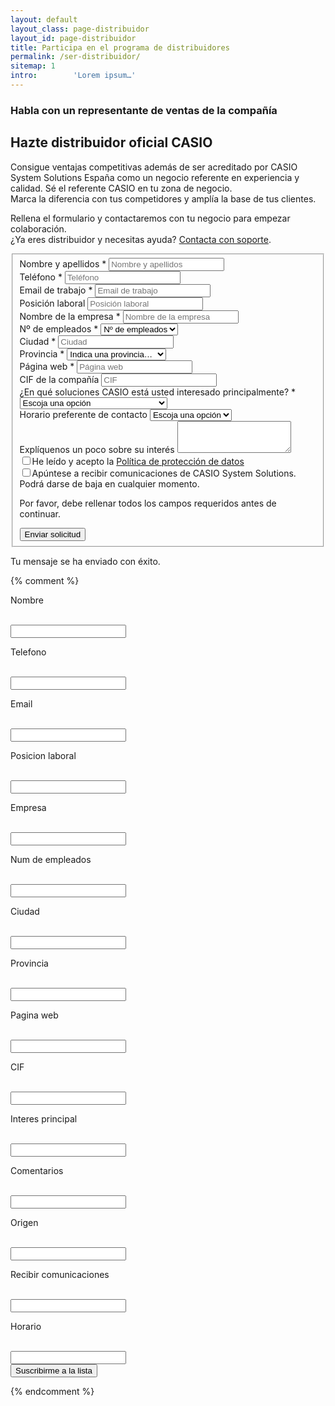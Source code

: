 ```yaml
---
layout: default
layout_class: page-distribuidor   
layout_id: page-distribuidor   
title: Participa en el programa de distribuidores
permalink: /ser-distribuidor/
sitemap: 1
intro:        'Lorem ipsum…'
---
```

<!-- Intro Section -->
<section class="action-section g-color-white--darker g-bg-blue-light g-pt-20 g-pb-70 g-mt-90" id="intro">
	<div class="container-fluid">
		<div class="row">
			<div class="col-lg-8 col-lg-offset-1 col-md-10 col-md-offset-1 col-xs-12 col-2xs-12">
	    	<h3 class="g-mb-10 g-color-white-dark">Habla con un representante de ventas de la compañía</h3>
	      <h2 class="g-color-white g-mb-10 main-title">
					Hazte distribuidor oficial CASIO
	      </h2>
	      <p class="g-color-white lead ">
	      	Consigue ventajas competitivas además de ser acreditado por CASIO System Solutions España como un negocio referente en experiencia y calidad. Sé el referente CASIO en tu zona de negocio. 
	      	<br>
		      Marca la diferencia con tus competidores y amplía la base de tus clientes. 
		    </p>
		    <p class="g-color-white g-mb-20 ">
					Rellena el formulario y contactaremos con tu negocio para empezar colaboración. 
					<br>
					¿Ya eres distribuidor y necesitas ayuda? <a href="{{ '/' | prepend: site.data.global.url }}contacto">Contacta con soporte</a>. 
	      </p>
	    </div>
      <div class="action-follow page-scroll">
      	<a href="#contacto-distribuidor" class="" title="Scroll"><i class="icon-custom icon-lg rounded-x fa fa-angle-down "></i></a>
      </div>
	  </div>
	</div>
</section>
<!-- /Intro Section -->

<!-- Contact Section -->
<section class="contacto-distribuidor-section g-pt-60 g-pb-40" id="contacto-distribuidor">
	<div class="container">
		<div class="row">
			<div class="col-sm-12">
		    <!-- Contact Form -->
				<form action="https://acumbamail.com/newform/subscribe/e1fcQ4VIblfO9s3LEdz3WFhmd/6211/" method="post" id="sky-form2" class="sky-form sky-form-custom ">
					<fieldset>
			  		<div class="row">
			  			<div class="col-sm-6 g-mb-30">
				  			<label class="label" >Nombre y apellidos *</label>
		            <label class="input">
		              <input required type="text" id="fieldName" name="char_01" placeholder="Nombre y apellidos">
		            </label>
			  			</div>
			  			<div class="col-sm-6 g-mb-30">
				  			<label class="label" >Teléfono *</label>
		            <label class="input">
		              <input required type="text" placeholder="Teléfono" id="fielddylidtkt" name="char_03" >
		            </label>
			  			</div>
			  		</div>
			  		<div class="row">
			  			<div class="col-sm-6 g-mb-30">
		 		  			<label class="label" >Email de trabajo *</label>
			           <label class="input">
			              <input required type="email" id="fieldEmail" name="email_1" placeholder="Email de trabajo">
			            </label>
			  			</div>
			  			<div class="col-sm-6 g-mb-30">
				  			<label class="label" >Posición laboral</label>
		            <label class="input">
		              <input type="text" id="fielddylidtki" name="char_04"  placeholder="Posición laboral">
		            </label>
			  			</div>
			  		</div>
			  		<div class="row">
			  			<div class="col-sm-6 g-mb-30">
				  			<label class="label" >Nombre de la empresa *</label>
		            <label class="input">
		              <input required type="text" id="fielddylidtkd" name="char_05" placeholder="Nombre de la empresa">
		            </label>
			  			</div>
			  			<div class="col-sm-6 g-mb-30">
				  			<label class="label" >Nº de empleados *</label>
								<label class="select">
									<select required  id="fielddylidtkh" name="char_06">
										<option disabled selected>Nº de empleados</option>
										<option value="9549764">0 - 2</option>
										<option value="9549765">3 - 5</option>
										<option value="9549766">6 - 10</option>
										<option value="9549767">11 - 50</option>
										<option value="9549768">50+</option>
									</select>
									<i></i>
								</label>
			  			</div>
			  		</div>
			  		<div class="row">
			  			<div class="col-sm-6 g-mb-30">
				  			<label class="label" >Ciudad *</label>
		            <label class="input">
		              <input required type="text" id="fielddylidtkk" name="char_07" placeholder="Ciudad">
		            </label>
			  			</div>
			  			<div class="col-sm-6 g-mb-30">
		            <label class="label">Provincia *</label>
		            <label class="select">
		                <select id="fielddylidtku" name="char_08" required>
		                     <option disabled selected>Indica una provincia…</option>
		                     <option value='alava'>Álava</option>
		                     <option value='albacete'>Albacete</option>
		                     <option value='alicante'>Alicante/Alacant</option>
		                     <option value='almeria'>Almería</option>
		                     <option value='asturias'>Asturias</option>
		                     <option value='avila'>Ávila</option>
		                     <option value='badajoz'>Badajoz</option>
		                     <option value='barcelona'>Barcelona</option>
		                     <option value='burgos'>Burgos</option>
		                     <option value='caceres'>Cáceres</option>
		                     <option value='cadiz'>Cádiz</option>
		                     <option value='cantabria'>Cantabria</option>
		                     <option value='castellon'>Castellón/Castelló</option>
		                     <option value='ceuta'>Ceuta</option>
		                     <option value='ciudadreal'>Ciudad Real</option>
		                     <option value='cordoba'>Córdoba</option>
		                     <option value='cuenca'>Cuenca</option>
		                     <option value='girona'>Girona</option>
		                     <option value='laspalmas'>Las Palmas</option>
		                     <option value='granada'>Granada</option>
		                     <option value='guadalajara'>Guadalajara</option>
		                     <option value='guipuzcoa'>Guipúzcoa</option>
		                     <option value='huelva'>Huelva</option>
		                     <option value='huesca'>Huesca</option>
		                     <option value='illesbalears'>Illes Balears</option>
		                     <option value='jaen'>Jaén</option>
		                     <option value='acoruña'>A Coruña</option>
		                     <option value='larioja'>La Rioja</option>
		                     <option value='leon'>León</option>
		                     <option value='lleida'>Lleida</option>
		                     <option value='lugo'>Lugo</option>
		                     <option value='madrid'>Madrid</option>
		                     <option value='malaga'>Málaga</option>
		                     <option value='melilla'>Melilla</option>
		                     <option value='murcia'>Murcia</option>
		                     <option value='navarra'>Navarra</option>
		                     <option value='ourense'>Ourense</option>
		                     <option value='palencia'>Palencia</option>
		                     <option value='pontevedra'>Pontevedra</option>
		                     <option value='salamanca'>Salamanca</option>
		                     <option value='segovia'>Segovia</option>
		                     <option value='sevilla'>Sevilla</option>
		                     <option value='soria'>Soria</option>
		                     <option value='tarragona'>Tarragona</option>
		                     <option value='santacruztenerife'>Santa Cruz de Tenerife</option>
		                     <option value='teruel'>Teruel</option>
		                     <option value='toledo'>Toledo</option>
		                     <option value='valencia'>Valencia/Valéncia</option>
		                     <option value='valladolid'>Valladolid</option>
		                     <option value='vizcaya'>Vizcaya</option>
		                     <option value='zamora'>Zamora</option>
		                     <option value='zaragoza'>Zaragoza</option>
		                </select>
										<i></i>
		            </label>
			  			</div>
			  		</div>
			  		<div class="row">
			  			<div class="col-sm-6 g-mb-30">
				  			<label class="label" >Página web *</label>
		            <label class="input">
		              <input type="text" id="fielddylidtul" name="char_09" placeholder="Página web">
		            </label>
			  			</div>
			  			<div class="col-sm-6 g-mb-30">
				  			<label class="label" >CIF de la compañía</label>
		            <label class="input">
		              <input type="text" id="fielddylidtul" name="char_12" placeholder="CIF">
		            </label>
			  			</div>
			  		</div>
			  		<div class="row">
			  			<div class="col-sm-6 g-mb-30">
				  			<label class="label" >¿En qué soluciones CASIO está usted interesado principalmente? *</label>
								<label class="select">
									<select required id="fielddylidtuy" name="char_10">
										<option disabled selected>Escoja una opción</option>
										<option value="Cajas Registradoras">Cajas Registradoras</option>
										<option value="Terminales de punto de venta (TPV)">Terminales de punto de venta (TPV)</option>
										<option value="Comanderos">Comanderos</option>
										<option value="Software y aplicaciones Android">Software y aplicaciones Android</option>
									</select>
									<i></i>
								</label>
			  			</div>			  			
			  			<div class="col-sm-6 g-mb-30">
				  			<label class="label" >Horario preferente de contacto</label>
								<label class="select">
									<select id="char_13" name="char_13">
										<option disabled selected>Escoja una opción</option>
										<option value="Manyana">Mañana</option>
										<option value="Tarde">Tarde</option>
										<option value="Todo el dia">Todo el día</option>
									</select>
									<i></i>
								</label>
			  			</div>
			  		</div>
			  		<div class="row">
			  			<div class="col-sm-6 g-mb-30">
				  			<label class="label">Explíquenos un poco sobre su interés</label>
		            <label class="textarea textarea-expandable">
			            <textarea rows="3" id="fielddylidtur" name="text_1" ></textarea>
		            </label>
			  			</div>
			  			<div class="col-sm-6 g-mb-30">
			  			</div>
			  		</div>
						<div class="row ">
			  			<div class="col-sm-6 g-mb-30">
								<label class="checkbox"><input name="char_11a" id="subscription" type="checkbox" required><i></i>He leído y acepto la <a href="{{ '/' | prepend: site.data.global.url }}proteccion-de-datos/" target="_blank" title="Política de protección de datos">Política de protección de datos</a></label>
								<br>
								<label class="checkbox"><input name="char_11" id="subscription" type="checkbox"><i></i>Apúntese a recibir comunicaciones de CASIO System Solutions.<br>Podrá darse de baja en cualquier momento.</label>
							</div>
					  </div>
			  		<div class="row">
			  			<div class="col-sm-6 g-mb-30 action-buttons">
			  				<p class="hidden"><span class="color-red">Por favor, debe rellenar todos los campos requeridos antes de continuar.</span></p>
				        <input name="char_02" type="hidden" value="website::distribuidores" />
							  <input type="hidden" name="ok_redirect" value="http://www.casio-ecr.es/hemos-recibido-tu-solicitud-al-programa-de-distribuidores/">
				  			<input type="submit" class="btn-u btn-u-lg btn-u-upper g-mt-20 g-mb-50 btn-u-aqua" value="Enviar solicitud"/>
			  			</div>
			  		</div>
		  		</fieldset>
					<div class="message text-center">
						<i class="sky-form__message-icon rounded-x fa fa-check"></i>
						<p>Tu mensaje se ha enviado con éxito.</p>
					</div>
				</form>
		    <!-- /Contact Form -->
			</div>
		</div>
	</div>
</section>
<!-- /Contact Section -->
	{% comment %}
	<!-- Form Acumbamail -->
	<form action="https://acumbamail.com/newform/subscribe/e1fcQ4VIblfO9s3LEdz3WFhmd/6211/" method="post" class="yourFormCustomContainer">
	   <div class="yourFormCustomStyle">
	      <div style="width: 100%; position:relative;"> <label for="char_01"><p>Nombre</p> </label> <br /><input type="text" name="char_01" required><br /> <label for="char_03"><p>Telefono</p> </label> <br /><input type="text" name="char_03" required><br /> <label for="email_1"><p>Email</p> </label> <br /><input type="text" name="email_1" required><br /> <label for="char_04"><p>Posicion laboral</p> </label> <br /><input type="text" name="char_04" required><br /> <label for="char_05"><p>Empresa</p> </label> <br /><input type="text" name="char_05" required><br /> <label for="char_06"><p>Num de empleados </p> </label> <br /><input type="text" name="char_06" required><br /> <label for="char_07"><p>Ciudad</p> </label> <br /><input type="text" name="char_07" required><br /> <label for="char_08"><p>Provincia</p> </label> <br /><input type="text" name="char_08" required><br /> <label for="char_09"><p>Pagina web</p> </label> <br /><input type="text" name="char_09" required><br /> <label for="char_12"><p>CIF</p> </label> <br /><input type="text" name="char_12" required><br /> <label for="char_10"><p>Interes principal</p> </label> <br /><input type="text" name="char_10" required><br /> <label for="text_1"><p>Comentarios</p> </label> <br /><input type="text" name="text_1" required><br /> <label for="char_02"><p>Origen</p> </label> <br /><input type="text" name="char_02" required><br /> <label for="char_11"><p>Recibir comunicaciones</p> </label> <br /><input type="text" name="char_11" required><br /> <label for="char_13"><p>Horario</p> </label> <br /><input type="text" name="char_13" required><br />
	      </div>
	   </div>
	   <input type="hidden" name="ok_redirect" value="http://www.casio-ecr.es/hemos-recibido-tu-solicitud-al-programa-de-distribuidores/">
	   <input type="submit" value="Suscribirme a la lista" class="yourButtonCustomStyle">
	</form>
	<!-- End Form Acumbamail -->
	{% endcomment %}